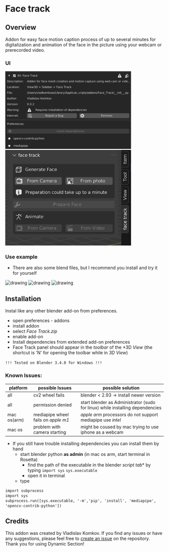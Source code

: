 # Face track

## Overview

Addon for easy face motion caption process of up to several minutes for digitalization and animation of the face in the picture using your webcam or prerecorded video.

### UI
<img src="use_example/ui1.png" alt="drawing" width="400"/>
<img src="use_example/ui2.png" alt="drawing" width="400"/>

### Use example
- There are also some blend files, but I recommend you install and try it for yourself

<img src="use_example/video_test.gif" alt="drawing" width="400"/>
<img src="use_example/game_of_fit.png" alt="drawing" width="400"/>
<img src="use_example/collection1.png" alt="drawing" width="400"/>

## Installation

Instal like any other blender add-on from preferences.
- open preferences - addons
- install addon
- select *Face Track.zip*
- enable add-on
- Install dependencies from extended add-on preferences
- Face Track panel should appear in the _toolbar_ of the *3D _View_ (the shortcut is 'N' for opening the toolbar while in *3D View*)

`!!! Tested on Blender 3.4.0 for Windows !!!`

### Known Issues:

| platform |  possible Issues 	|  possible solution 	|
|--- |---	|---	|
| all |  cv2 wheel fails 	|   blender < 2.93 -> install newer version	|
| all |  permission denied 	|  start blender as Administrator (sudo for linux) while installing dependencies	|
| mac os(arm)  |  mediapipe wheel fails on *apple m1* 	|   *apple arm* processors do not support mediapipe use *intel* | version of **blender**	|
| mac os | problem with camera starting | might be coused by mac trying to use iphone as a webcam |

- If you still have trouble installing dependencies you can install them by hand
  - start blender python **as admin** (in mac os arm, start terminal in Rosetta)
    - find the path of the executable in the blender _script tab_* by typing `import sys` `sys.executable`
    - open it in terminal
  - type
```
import subprocess
import sys
subprocess.run([sys.executable, '-m','pip', 'install', 'mediapipe', 'opencv-contrib-python'])
```

## Credits

This addon was created by Vladislav Komkov. If you find any issues or have any suggestions, please feel free to [create an issue](https://github.com/komkovla/Blender-Face-Track/issues/new) on the repository. Thank you for using Dynamic Section!
